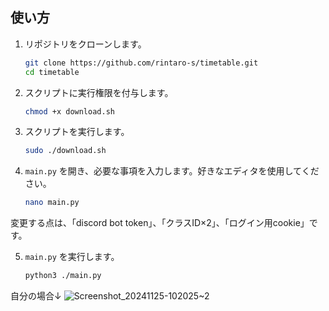## 使い方

1. リポジトリをクローンします。
    ```sh
    git clone https://github.com/rintaro-s/timetable.git
    cd timetable
    ```

2. スクリプトに実行権限を付与します。
    ```sh
    chmod +x download.sh
    ```

3. スクリプトを実行します。
    ```sh
    sudo ./download.sh
    ```

4. `main.py` を開き、必要な事項を入力します。好きなエディタを使用してください。
    ```sh
    nano main.py
    ```
変更する点は、「discord bot token」、「クラスID×2」、「ログイン用cookie」です。

5. `main.py` を実行します。
    ```sh
    python3 ./main.py
    ```


自分の場合↓
![Screenshot_20241125-102025~2](https://github.com/user-attachments/assets/3f56ecde-d133-4030-8a5c-f409c99c22cf)
